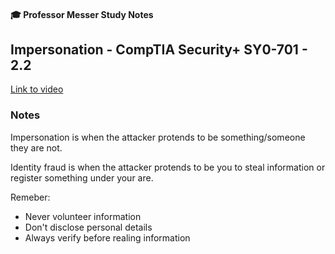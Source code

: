 #### 🎓 Professor Messer Study Notes

## Impersonation - CompTIA Security+ SY0-701 - 2.2

[Link to video](https://youtu.be/X3yoNAVuKwA?si=mtdkpC6XBD7WfGDt)

### Notes

Impersonation is when the attacker protends to be something/someone they are not. 

Identity fraud is when the attacker protends to be you to steal information or register something under your are.

Remeber:
- Never volunteer information
- Don't disclose personal details
- Always verify before realing information

